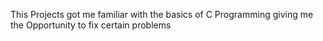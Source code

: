 This Projects got me familiar with the basics of C Programming giving me the Opportunity to fix certain problems
